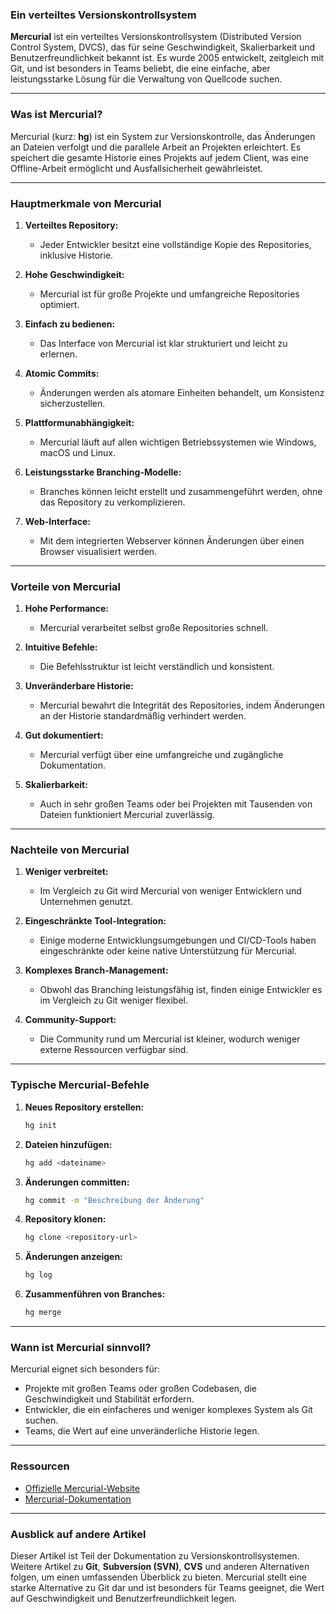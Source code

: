### **Ein verteiltes Versionskontrollsystem**

**Mercurial** ist ein verteiltes Versionskontrollsystem (Distributed Version Control System, DVCS), das für seine Geschwindigkeit, Skalierbarkeit und Benutzerfreundlichkeit bekannt ist. Es wurde 2005 entwickelt, zeitgleich mit Git, und ist besonders in Teams beliebt, die eine einfache, aber leistungsstarke Lösung für die Verwaltung von Quellcode suchen.

---

### **Was ist Mercurial?**

Mercurial (kurz: **hg**) ist ein System zur Versionskontrolle, das Änderungen an Dateien verfolgt und die parallele Arbeit an Projekten erleichtert. Es speichert die gesamte Historie eines Projekts auf jedem Client, was eine Offline-Arbeit ermöglicht und Ausfallsicherheit gewährleistet.

---

### **Hauptmerkmale von Mercurial**

1. **Verteiltes Repository:**
    
    - Jeder Entwickler besitzt eine vollständige Kopie des Repositories, inklusive Historie.
2. **Hohe Geschwindigkeit:**
    
    - Mercurial ist für große Projekte und umfangreiche Repositories optimiert.
3. **Einfach zu bedienen:**
    
    - Das Interface von Mercurial ist klar strukturiert und leicht zu erlernen.
4. **Atomic Commits:**
    
    - Änderungen werden als atomare Einheiten behandelt, um Konsistenz sicherzustellen.
5. **Plattformunabhängigkeit:**
    
    - Mercurial läuft auf allen wichtigen Betriebssystemen wie Windows, macOS und Linux.
6. **Leistungsstarke Branching-Modelle:**
    
    - Branches können leicht erstellt und zusammengeführt werden, ohne das Repository zu verkomplizieren.
7. **Web-Interface:**
    
    - Mit dem integrierten Webserver können Änderungen über einen Browser visualisiert werden.

---

### **Vorteile von Mercurial**

1. **Hohe Performance:**
    
    - Mercurial verarbeitet selbst große Repositories schnell.
2. **Intuitive Befehle:**
    
    - Die Befehlsstruktur ist leicht verständlich und konsistent.
3. **Unveränderbare Historie:**
    
    - Mercurial bewahrt die Integrität des Repositories, indem Änderungen an der Historie standardmäßig verhindert werden.
4. **Gut dokumentiert:**
    
    - Mercurial verfügt über eine umfangreiche und zugängliche Dokumentation.
5. **Skalierbarkeit:**
    
    - Auch in sehr großen Teams oder bei Projekten mit Tausenden von Dateien funktioniert Mercurial zuverlässig.

---

### **Nachteile von Mercurial**

1. **Weniger verbreitet:**
    
    - Im Vergleich zu Git wird Mercurial von weniger Entwicklern und Unternehmen genutzt.
2. **Eingeschränkte Tool-Integration:**
    
    - Einige moderne Entwicklungsumgebungen und CI/CD-Tools haben eingeschränkte oder keine native Unterstützung für Mercurial.
3. **Komplexes Branch-Management:**
    
    - Obwohl das Branching leistungsfähig ist, finden einige Entwickler es im Vergleich zu Git weniger flexibel.
4. **Community-Support:**
    
    - Die Community rund um Mercurial ist kleiner, wodurch weniger externe Ressourcen verfügbar sind.

---

### **Typische Mercurial-Befehle**

1. **Neues Repository erstellen:**
    ```bash
    hg init
    ```
    
2. **Dateien hinzufügen:**
    ```bash
    hg add <dateiname>
    ```
    
3. **Änderungen committen:**
    ```bash
    hg commit -m "Beschreibung der Änderung"
    ```
    
4. **Repository klonen:**
    ```bash
    hg clone <repository-url>
    ```
    
5. **Änderungen anzeigen:** 
    ```bash
    hg log
    ```
    
6. **Zusammenführen von Branches:** 
    ```bash
    hg merge
    ```
    

---

### **Wann ist Mercurial sinnvoll?**

Mercurial eignet sich besonders für:

- Projekte mit großen Teams oder großen Codebasen, die Geschwindigkeit und Stabilität erfordern.
- Entwickler, die ein einfacheres und weniger komplexes System als Git suchen.
- Teams, die Wert auf eine unveränderliche Historie legen.

---

### **Ressourcen**

- [Offizielle Mercurial-Website](https://www.mercurial-scm.org/)
- [Mercurial-Dokumentation](https://book.mercurial-scm.org/read/)

---

### **Ausblick auf andere Artikel**

Dieser Artikel ist Teil der Dokumentation zu Versionskontrollsystemen. Weitere Artikel zu **Git**, **Subversion (SVN)**, **CVS** und anderen Alternativen folgen, um einen umfassenden Überblick zu bieten. Mercurial stellt eine starke Alternative zu Git dar und ist besonders für Teams geeignet, die Wert auf Geschwindigkeit und Benutzerfreundlichkeit legen.
